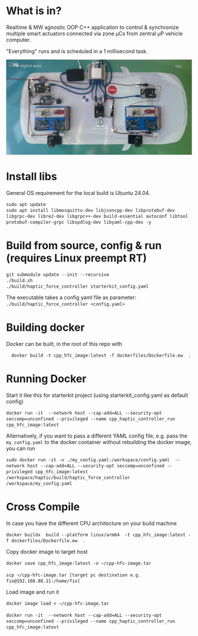 # What is in?
Realtime & MW agnostic OOP C++ application to control & synchronize multiple smart actuators connected via zone µCs from zentral µP vehicle computer.

"Everything" runs and is scheduled in a 1 millisecond task.

![zonal arch](images/starterkit.png "Zonal Arch")

# Install libs

General OS requirement for the local build is Ubuntu 24.04.
```console
sudo apt update
sudo apt install libmosquitto-dev libjsoncpp-dev libprotobuf-dev libgrpc-dev libre2-dev libgrpc++-dev build-essential autoconf libtool protobuf-compiler-grpc libspdlog-dev libyaml-cpp-dev -y
```

# Build from source, config & run (requires Linux preempt RT)
```console
git submodule update --init --recursive
./build.sh
./build/haptic_force_controller starterkit_config.yaml
```

The executable takes a config yaml file as parameter: `./build/haptic_force_controller <config.yaml>`

# Building docker
Docker can be built, in the root of this repo with

```
  docker build -t cpp_hfc_image:latest -f dockerfiles/Dockerfile.ew  . 
```

# Running Docker
Start it like this for starterkit project (using starterkit_config.yaml as default config)
```
docker run -it  --network host --cap-add=ALL --security-opt seccomp=unconfined --privileged --name cpp_haptic_controller_run cpp_hfc_image:latest
```

Alternatively, if you want to pass a different YAML config file, e.g. pass the `my_config.yaml` to the docker container without rebuilding the docker image, you can run

```
sudo docker run -it -v ./my_config.yaml:/workspace/config.yaml  --network host --cap-add=ALL --security-opt seccomp=unconfined --privileged cpp_hfc_image:latest /workspace/haptic/build/haptic_force_controller  /workspace/my_config.yaml
```

# Cross Compile
In case you have the different CPU architecture on your build machine 

```
docker buildx  build --platform linux/arm64  -t cpp_hfc_image:latest -f dockerfiles/Dockerfile.ew  .
```

Copy docker image to target host

```
docker save cpp_hfc_image:latest -o ~/cpp-hfc-image.tar

scp ~/cpp-hfc-image.tar [target pc destination e.g. fio@192.168.88.11:/home/fio]

```

Load image and run it

```
docker image load < ~/cpp-hfc-image.tar

docker run -it  --network host --cap-add=ALL --security-opt seccomp=unconfined --privileged --name cpp_haptic_controller_run cpp_hfc_image:latest

```

